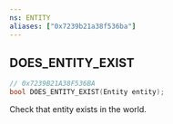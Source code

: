 ```yaml
---
ns: ENTITY
aliases: ["0x7239b21a38f536ba"]
---
```

## DOES_ENTITY_EXIST

```c
// 0x7239B21A38F536BA
bool DOES_ENTITY_EXIST(Entity entity);
```

Check that entity exists in the world.

